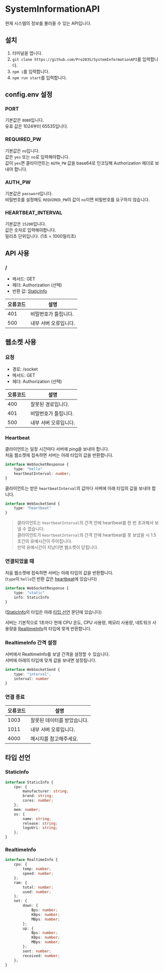 # SystemInformationAPI

현재 시스템의 정보를 불러올 수 있는 API입니다.

## 설치

1. 터미널을 엽니다.
2. ```git clone https://github.com/Pro203S/SystemInformationAPI```를 입력합니다.
3. ```npm i```를 입력합니다.
4. ```npm run start```를 입력합니다.

## config.env 설정

### PORT

기본값은 ```8080```입니다.  
유효 값은 1024부터 65535입니다.

### REQUIRED_PW

기본값은 ```no```입니다.  
값은 ```yes``` 또는 ```no```로 입력해야합니다.  
값이 ```yes```면 클라이언트는 ```AUTH_PW``` 값을 base64로 인코딩해 Authorization 헤더로 보내야 합니다.

### AUTH_PW

기본값은 ```password```입니다.  
비밀번호를 설정해도 ```REQUIRED_PW```의 값이 ```no```이면 비밀번호를 요구하지 않습니다.

### HEARTBEAT_INTERVAL

기본값은 ```15200```입니다.  
값은 숫자로 입력해야합니다.  
밀리초 단위입니다. (1초 = 1000밀리초)

## API 사용

### /

- 메서드: GET
- 헤더: Authorization (선택)
- 반환 값: [StaticInfo](#staticinfo)

|오류코드|설명|
|------|-------|
|401|비밀번호가 틀립니다.|
|500|내부 서버 오류입니다.|

## 웹소켓 사용

### 요청

- 경로: /socket
- 메서드: GET
- 헤더: Authorization (선택)

|오류코드|설명|
|------|-------|
|400|잘못된 경로입니다.|
|401|비밀번호가 틀립니다.|
|500|내부 서버 오류입니다.|

### Heartbeat

클라이언트는 일정 시간마다 서버에 ping을 보내야 합니다.  
처음 웹소켓에 접속하면 서버는 아래 타입의 값을 반환합니다.

```typescript
interface WebSocketResponse {
    type: "hello"
    heartbeatInterval: number;
}
```

클라이언트는 받은 ```heartbeatInterval```의 값마다 서버에 아래 타입의 값을 보내야 합니다.

```typescript
interface WebSocketSend {
    type: "heartbeat"
}
```

> 클라이언트는 ```heartbeatInterval```의 간격 안에 heartbeat를 한 번 초과해서 보낼 수 없습니다.  
> 클라이언트가 ```heartbeatInterval```의 간격 안에 heartbeat를 못 보냈을 시 1.5초간의 유예시간이 주어집니다.  
> 만약 유예시간이 지났다면 웹소켓이 닫힙니다.

### 연결되었을 때

처음 웹소켓에 접속하면 서버는 아래 타입의 값을 반환합니다.  
(```type```이 ```hello```인 반환 값은 [heartbeat](#heartbeat)에 있습니다)  

```typescript
interface WebSocketResponse {
    type: "static"
    info: StaticInfo
}
```

([StaticInfo](#staticinfo)의 타입은 아래 [타입 선언](#타입-선언) 문단에 있습니다)  

서버는 기본적으로 1초마다 현재 CPU 온도, CPU 사용량, 메모리 사용량, 네트워크 사용량을 [RealtimeInfo](#realtimeinfo)의 타입에 맞게 반환합니다.

### RealtimeInfo 간격 설정

서버에서 RealtimeInfo를 보낼 간격을 설정할 수 있습니다.  
서버에 아래의 타입에 맞게 값을 보내면 설정됩니다.

```typescript
interface WebSocketSend {
    type: "interval",
    interval: number
}
```

### 연결 종료

|오류코드|설명|
|------|------|
|1003|잘못된 데이터를 받았습니다.|
|1011|내부 서버 오류입니다.|
|4000|메시지를 참고해주세요.|

## 타입 선언

### StaticInfo

```typescript
interface StaticInfo {
    cpu: {
        manufacturer: string;
        brand: string;
        cores: number;
    };
    mem: number;
    os: {
        name: string;
        release: string;
        logoUri: string;
    };
}
```

### RealtimeInfo

```typescript
interface RealtimeInfo {
    cpu: {
        temp: number;
        speed: number;
    };
    ram: {
        total: number;
        used: number;
    };
    net: {
        down: {
            Bps: number;
            KBps: number;
            MBps: number;
        };
        up: {
            Bps: number;
            KBps: number;
            MBps: number;
        };
        sent: number;
        received: number;
    };
}
```
